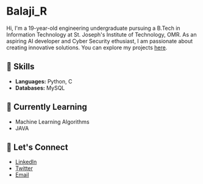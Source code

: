 # Balaji_R

Hi, I'm a 19-year-old engineering undergraduate pursuing a B.Tech in Information Technology at St. Joseph's Institute of Technology, OMR. As an aspiring AI developer and Cyber Security ethusiast, I am passionate about creating innovative solutions. You can explore my projects [here](#).

## 🔧 Skills
- **Languages:** Python, C
- **Databases:** MySQL

## 🌱 Currently Learning
- Machine Learning Algorithms
- JAVA

## 💬 Let's Connect
- [LinkedIn](https://www.linkedin.com/in/balaji-ramu/)
- [Twitter](https://twitter.com/your-twitter-username)
- [Email](mailto:balajiramu23@gmail.com)
